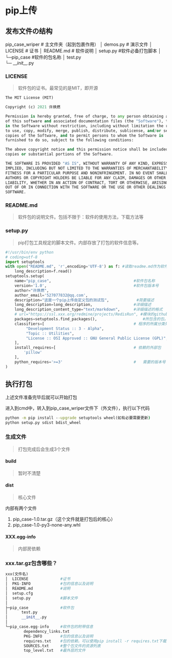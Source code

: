 # pip上传

## 发布文件の结构

pip_case_wriper								# 主文件夹（起到包裹作用）
│  demos.py									# 演示文件
│  LICENSE										# 证书
│  README.md								# 软件说明
│  setup.py										#软件必备打包脚本
│
└─pip_case										#软件的包名称
    │  test.py									
    └─  \_\__init\_\__.py

### LICENSE

> 软件包的证书。最常见的是MIT，即开源

```PYTHON
The MIT License (MIT)

Copyright (c) 2021 许焕燃

Permission is hereby granted, free of charge, to any person obtaining a copy
of this software and associated documentation files (the "Software"), to deal
in the Software without restriction, including without limitation the rights
to use, copy, modify, merge, publish, distribute, sublicense, and/or sell
copies of the Software, and to permit persons to whom the Software is
furnished to do so, subject to the following conditions:

The above copyright notice and this permission notice shall be included in all
copies or substantial portions of the Software.

THE SOFTWARE IS PROVIDED "AS IS", WITHOUT WARRANTY OF ANY KIND, EXPRESS OR
IMPLIED, INCLUDING BUT NOT LIMITED TO THE WARRANTIES OF MERCHANTABILITY,
FITNESS FOR A PARTICULAR PURPOSE AND NONINFRINGEMENT. IN NO EVENT SHALL THE
AUTHORS OR COPYRIGHT HOLDERS BE LIABLE FOR ANY CLAIM, DAMAGES OR OTHER
LIABILITY, WHETHER IN AN ACTION OF CONTRACT, TORT OR OTHERWISE, ARISING FROM,
OUT OF OR IN CONNECTION WITH THE SOFTWARE OR THE USE OR OTHER DEALINGS IN THE
SOFTWARE.
```

### README.md	

> 软件包的说明文件。包括不限于：软件的使用方法，下载方法等

### setup.py	

> pip打包工具规定的脚本文件。内部存放了打包的软件信息等。

```python
#!/usr/bin/env python
# coding=utf-8
import setuptools
with open("README.md", 'r',encoding='UTF-8') as f: #读取readme.md作为软件的长描述
    long_description=f.read()
setuptools.setup(
    name="pip_case", 									#软件包名称
    version='1.0',										#软件包版本号
    author="许焕燃",		
    author_email='527077832@qq.com',
    description="这是一个pip上传自定义包的测试包",			#简要描述
    long_description=long_description,					#详细描述
    long_description_content_type="text/markdown",		#详细描述的格式
    # url="https://ssl.xxx.org/redmine/projects/RedisRun", #模块的github地址
    packages=setuptools.find_packages(),					#所包含的包。通常使用自动查找就行
    classifiers=[										# 程序的所属分类列表
         "Development Status :: 3 - Alpha",
         "Topic :: Utilities",
         "License :: OSI Approved :: GNU General Public License (GPL)",
    ],
    install_requires=[									# 依赖的外部包
        'pillow'
    ],
    python_requires='>=3'								#	需要的版本号
)
```

## 执行打包

上述文件准备完毕后就可以开始打包

进入到cmd中，转入到pip_case_wriper文件下（外文件），执行以下代码

```cmd
python -m pip install --upgrade setuptools wheel(如有必要需要更新)
python setup.py sdist bdist_wheel
```

### 生成文件

> 打包完成后会生成3个文件

#### build

> 暂时不清楚

#### dist

> 核心文件

内部有两个文件

1. pip_case-1.0.tar.gz（这个文件就是打包后的核心）
2. pip_case-1.0-py3-none-any.whl

#### XXX.egg-info

> 内部房依赖

### xxx.tar.gz包含哪些？

```python
xxx(文件名)
│  LICENSE				#证书
│  PKG-INFO				#包的信息以及说明
│  README.md			#说明
│  setup.cfg
│  setup.py				#脚本文件
│
├─pip_case				#软件包
│      test.py
│      __init__.py
│
└─pip_case.egg-info		#软件包的附带信息
        dependency_links.txt
        PKG-INFO		#包的信息以及说明
        requires.txt	#包的依赖。可以使用pip install -r requires.txt下载
        SOURCES.txt		#整个包文件的资源列表
        top_level.txt	#最外层的文件
```




